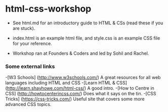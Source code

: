 # html-css-workshop

- See html.md for an introductory guide to HTML & CSs (read these if you are stuck).

- index.html is an example html file, and style.css is an example CSS file for your reference.

- Workshop ran at Founders & Coders and led by Sohil and Rachel.


### Some external links
-[W3 Schools] (http://www.w3schools.com/) A great resources for all web languages including HTML and CSS
-[Learn HTML & CSS] (http://learn.shayhowe.com/html-css/) A good intro.
-[How to Centre in CSS] (http://howtocenterincss.com/) Does what it says on the tin.
-[CSS Tricks] (https://css-tricks.com/) Useful site that covers some more advanced CSS topics.
